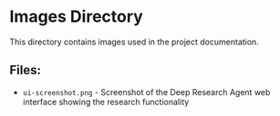 # Images Directory

This directory contains images used in the project documentation.

## Files:
- `ui-screenshot.png` - Screenshot of the Deep Research Agent web interface showing the research functionality
